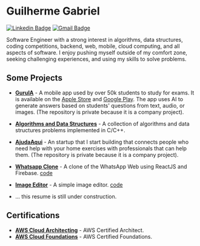 # Guilherme Gabriel

[![Linkedin Badge](https://img.shields.io/badge/-Guilherme%20Gabriel-00875f?style=flat-square&logo=Linkedin&logoColor=white&link=https://www.linkedin.com/in/guilhermegabr/)](https://www.linkedin.com/in/guilhermegabr/) 
[![Gmail Badge](https://img.shields.io/badge/-guilhermegf005@gmail.com-00875f?style=flat-square&logo=Gmail&logoColor=white&link=mailto:guilhermegf005@gmail.com)](mailto:guilhermegf005@gmail.com)

Software Engineer with a strong interest in algorithms, data structures, coding competitions, backend, web, mobile, cloud computing, and all aspects of software. I enjoy pushing myself outside of my comfort zone, seeking challenging experiences, and using my skills to solve problems.

## Some Projects

- [**GuruIA**](https://play.google.com/store/apps/details?id=com.guruia) - A mobile app used by over 50k students to study for exams. It is available on the [Apple Store](https://apps.apple.com/br/app/guru-ia/id6469240984) and [Google Play](https://play.google.com/store/apps/details?id=com.guruia). The app uses AI to generate answers based on students' questions from text, audio, or images. (The repository is private because it is a company project).

- [**Algorithms and Data Structures**](https://github.com/GuilhermeGabriel/competitive-programming "Algorithms and Data Structures") - A collection of algorithms and data structures problems implemented in C/C++.

- [**AjudaAqui**](https://ajudaaqui.net/) - An startup that I start building that connects people who need help with your home exercises with professionals that can help them. (The repository is private because it is a company project).
- [**Whatsapp Clone**](https://whatsguii.web.app/) - A clone of the WhatsApp Web using ReactJS and Firebase. [code](https://github.com/GuilhermeGabriel/whats-web-gui)
- [**Image Editor**](https://guilhermegabriel.github.io//Editor-De-Imagem-CompGrafica-11921ECP001/) - A simple image editor. [code](https://github.com/GuilhermeGabriel/Editor-De-Imagem-CompGrafica-11921ECP001)

- ... this resume is still under construction.


## Certifications
- [**AWS Cloud Architecting**](https://www.credly.com/badges/4a4289fa-0f1e-48f4-b291-f1ffafff631d) - AWS Certified Architect.
- [**AWS Cloud Foundations**](https://www.credly.com/badges/5044d788-bb0b-4246-a34b-5c709a917f77) - AWS Certified Foundations.

